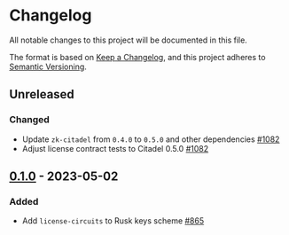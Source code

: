 # Changelog

All notable changes to this project will be documented in this file.

The format is based on [Keep a Changelog](https://keepachangelog.com/en/1.0.0/),
and this project adheres to [Semantic Versioning](https://semver.org/spec/v2.0.0.html).

## Unreleased

### Changed

 - Update `zk-citadel` from `0.4.0` to `0.5.0` and other dependencies [#1082]
 - Adjust license contract tests to Citadel 0.5.0 [#1082] 

## [0.1.0] - 2023-05-02

### Added

- Add `license-circuits` to Rusk keys scheme [#865]

[0.1.0]: https://github.com/dusk-network/rusk/releases/tag/license-circuits-0.1.0

[#1082]: https://github.com/dusk-network/rusk/issues/1082
[#865]: https://github.com/dusk-network/rusk/issues/865
